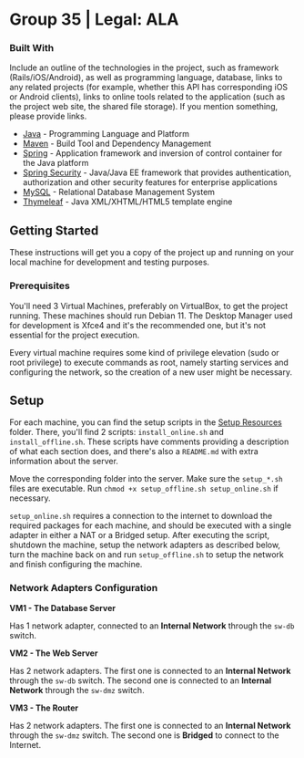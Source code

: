 # Group 35 | Legal: ALA

### Built With

Include an outline of the technologies in the project, such as framework (Rails/iOS/Android), as well as programming language, database,  links to any related projects (for example, whether this API has corresponding iOS or Android clients), links to online tools related to the application (such as the project web site, the shared file storage).
If you mention something, please provide links.

* [Java](https://openjdk.java.net/) - Programming Language and Platform
* [Maven](https://maven.apache.org/) - Build Tool and Dependency Management
* [Spring](https://spring.io) - Application framework and inversion of control container for the Java platform
* [Spring Security](https://spring.io/projects/spring-security) - Java/Java EE framework that provides authentication, authorization and other security features for enterprise applications
* [MySQL](https://www.mysql.com) - Relational Database Management System
* [Thymeleaf](https://www.thymeleaf.org) - Java XML/XHTML/HTML5 template engine

## Getting Started

These instructions will get you a copy of the project up and running on your local machine for development and testing purposes.

### Prerequisites

You'll need 3 Virtual Machines, preferably on VirtualBox, to get the project running. These machines should run Debian 11. The Desktop Manager used for development is Xfce4 and it's the recommended one, but it's not essential for the project execution.

Every virtual machine requires some kind of privilege elevation (sudo or root privilege) to execute commands as root, namely starting services and configuring the network, so the creation of a new user might be necessary.

## Setup

For each machine, you can find the setup scripts in the [Setup Resources](Setup%20Resources) folder.
There, you'll find 2 scripts: `install_online.sh` and `install_offline.sh`. These scripts have comments providing a description of what each section does, and there's also a `README.md` with extra information about the server.

Move the corresponding folder into the server. Make sure the `setup_*.sh` files are executable. Run `chmod +x setup_offline.sh setup_online.sh` if necessary.

`setup_online.sh` requires a connection to the internet to download the required packages for each machine, and should be executed with a single adapter in either a NAT or a Bridged setup. After executing the script, shutdown the machine, setup the network adapters as described below, turn the machine back on and run `setup_offline.sh` to setup the network and finish configuring the machine.

### Network Adapters Configuration

**VM1 - The Database Server**

Has 1 network adapter, connected to an **Internal Network** through the `sw-db` switch.

**VM2 - The Web Server**

Has 2 network adapters. The first one is connected to an **Internal Network** through the `sw-db` switch. The second one is connected to an **Internal Network** through the `sw-dmz` switch.

**VM3 - The Router**

Has 2 network adapters. The first one is connected to an **Internal Network** through the `sw-dmz` switch. The second one is **Bridged** to connect to the Internet.

